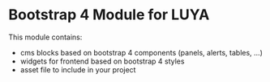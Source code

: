 Bootstrap 4 Module for LUYA
============================

This module contains:

+ cms blocks based on bootstrap 4 components (panels, alerts, tables, ...)
+ widgets for frontend based on bootstrap 4 styles
+ asset file to include in your project